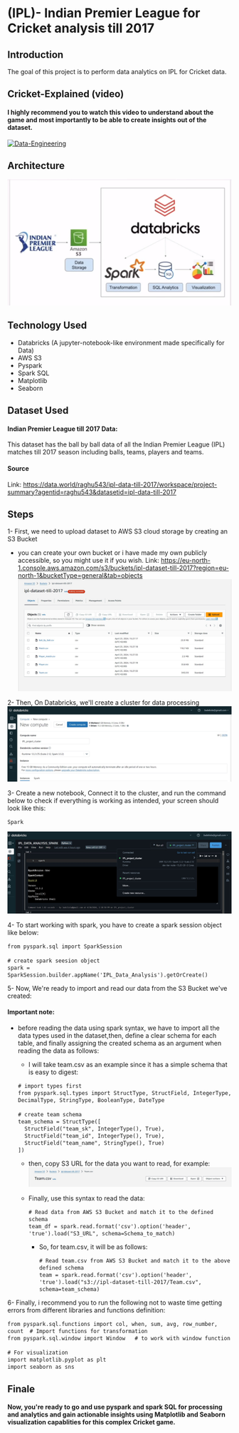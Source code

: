 # (IPL)- Indian Premier League for Cricket analysis till 2017

## Introduction

The goal of this project is to perform data analytics on IPL for Cricket data.

## Cricket-Explained (video)
#### I highly recommend you to watch this video to understand about the game and most importantly to be able to create insights out of the dataset.

[![Data-Engineering](https://img.youtube.com/vi/NZGLHdcw2RM/0.jpg)](https://www.youtube.com/watch?v=NZGLHdcw2RM)

## Architecture 
<img src="Architecture.jpg">

## Technology Used
- Databricks (A jupyter-notebook-like environment made specifically for Data)
- AWS S3
- Pyspark
- Spark SQL
- Matplotlib
- Seaborn

## Dataset Used
#### Indian Premier League till 2017 Data:
This dataset has the ball by ball data of all the Indian Premier League (IPL) matches till 2017 season including balls, teams, players and teams.
#### Source
Link: https://data.world/raghu543/ipl-data-till-2017/workspace/project-summary?agentid=raghu543&datasetid=ipl-data-till-2017

## Steps
1- First, we need to upload dataset to AWS S3 cloud storage by creating an S3 Bucket
- you can create your own bucket or i have made my own publicly accessible, so you might use it if you wish.
  Link: https://eu-north-1.console.aws.amazon.com/s3/buckets/ipl-dataset-till-2017?region=eu-north-1&bucketType=general&tab=objects
  <img src="My S3 Bucket.jpg">
  
2- Then, On Databricks, we'll create a cluster for data processing
  <img src="Cluster.jpg">
  
3- Create a new notebook, Connect it to the cluster, and run the command below to check if everything is working as intended, your screen should look like this:
  ```
  Spark
  ``` 
  <img src="connect_project_with_cluster.jpg">

4- To start working with spark, you have to create a spark session object like below:
```
from pyspark.sql import SparkSession

# create spark seesion object
spark = SparkSession.builder.appName('IPL_Data_Analysis').getOrCreate()
```

5- Now, We're ready to import and read our data from the S3 Bucket we've created:
#### Important note:
- before reading the data using spark syntax, we have to import all the data types used in the dataset,then, define a clear schema for each table, and finally assigning the created schema as an argument when reading the data as follows:
  
  - I will take team.csv as an example since it has a simple schema that is easy to digest:
  ```
  # import types first
  from pyspark.sql.types import StructType, StructField, IntegerType, DecimalType, StringType, BooleanType, DateType

  # create team schema
  team_schema = StructType([
    StructField("team_sk", IntegerType(), True),
    StructField("team_id", IntegerType(), True),
    StructField("team_name", StringType(), True)
  ])
  ```
  
  - then, copy S3 URL for the data you want to read, for example:
    <img src="S3 URL.jpg">
    
  - Finally, use this syntax to read the data:
    ```
    # Read data from AWS S3 Bucket and match it to the defined schema
    team_df = spark.read.format('csv').option('header', 'true').load("S3_URL", schema=Schema_to_match)
    ```
    - So, for team.csv, it will be as follows:
      ```
      # Read team.csv from AWS S3 Bucket and match it to the above defined schema
      team = spark.read.format('csv').option('header', 'true').load("s3://ipl-dataset-till-2017/Team.csv", schema=team_schema)
      ```


6- Finally, i recommend you to run the following not to waste time getting errors from different libraries and functions definition:
```
from pyspark.sql.functions import col, when, sum, avg, row_number, count  # Import functions for transformation 
from pyspark.sql.window import Window   # to work with window function

# For visualization
import matplotlib.pyplot as plt
import seaborn as sns  
```

## Finale
#### Now, you're ready to go and use pyspark and spark SQL for processing and analytics and gain actionable insights using Matplotlib and Seaborn visualization capablities for this complex Cricket game.



